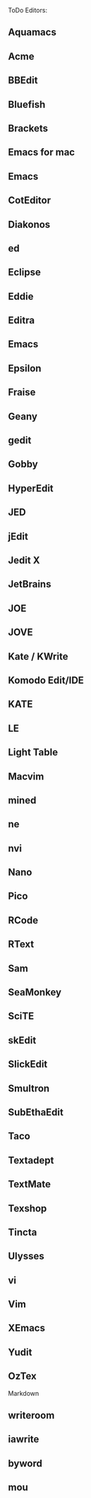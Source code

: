 ToDo Editors:

## Aquamacs
## Acme
## BBEdit
## Bluefish
## Brackets
## Emacs for mac 
## Emacs
## CotEditor
## Diakonos
## ed
## Eclipse
## Eddie
## Editra
## Emacs
## Epsilon
## Fraise
## Geany
## gedit
## Gobby
## HyperEdit
## JED
## jEdit
## Jedit X
## JetBrains
## JOE
## JOVE
## Kate / KWrite
## Komodo Edit/IDE
## KATE
## LE
## Light Table
## Macvim
## mined
## ne
## nvi
## Nano
## Pico
## RCode
## RText
## Sam
## SeaMonkey
## SciTE
## skEdit
## SlickEdit
## Smultron
## SubEthaEdit
## Taco
## Textadept
## TextMate
## Texshop
## Tincta
## Ulysses 
## vi
## Vim
## XEmacs
## Yudit

## OzTex



Markdown 
## writeroom
## iawrite
## byword
## mou
